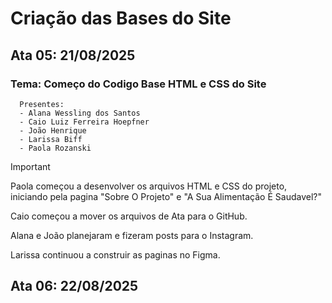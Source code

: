 # Criação das Bases do Site

## Ata 05: 21/08/2025
### Tema: Começo do Codigo Base HTML e CSS do Site

```
  Presentes:
  - Alana Wessling dos Santos
  - Caio Luiz Ferreira Hoepfner
  - João Henrique
  - Larissa Biff
  - Paola Rozanski
```

>[!IMPORTANT]
> Paola começou a desenvolver os arquivos HTML e CSS do projeto, iniciando pela pagina "Sobre O Projeto" e "A Sua Alimentação É Saudavel?"

Caio começou a mover os arquivos de Ata para o GitHub.

Alana e João planejaram e fizeram posts para o Instagram.

Larissa continuou a construir as paginas no Figma.

## Ata 06: 22/08/2025
